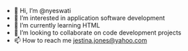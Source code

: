 - 👋 Hi, I’m @nyeswati
- 👀 I’m interested in application software development
- 🌱 I’m currently learning HTML
- 💞️ I’m looking to collaborate on code development projects
- 📫 How to reach me jestina.jones@yahoo.com

<!---
nyeswati/nyeswati is a ✨ special ✨ repository because its `README.md` (this file) appears on your GitHub profile.
You can click the Preview link to take a look at your changes.
--->
